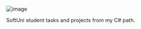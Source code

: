 ![image](https://user-images.githubusercontent.com/86414839/159077517-d0907ece-2b61-4849-bb8e-fe2e95453093.png)

SoftUni student tasks and projects from my C# path. 
